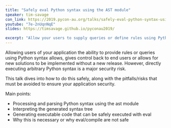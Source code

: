 ```yaml
---
title: "Safely eval Python syntax using the AST module"
speaker: tim-savage
con_link: https://2019.pycon-au.org/talks/safely-eval-python-syntax-using-the-ast-module
youtube: "7e-2nUqnNqE"
slides: https://timsavage.github.io/pyconau2019/

excerpt: "Allow your users to supply queries or define rules using Python syntax and safely eval them. Processing an AST into safely executable code."
---
```


Allowing users of your application the ability to provide rules or queries using Python syntax allows, gives control back to end users or allows for new solutions to be implemented without a new release. However, directly executing arbitrary Python syntax is a major security risk.

This talk dives into how to do this safely, along with the pitfalls/risks that must be avoided to ensure your application security.

Main points:

- Processing and parsing Python syntax using the ast module
- Interpreting the generated syntax tree
- Generating executable code that can be safely executed with eval
- Why this is necessary or why eval/compile are not safe